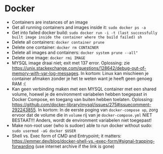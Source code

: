 # Docker

- Containers are instances of an image
-  Get all running containers and images inside it: ```sudo docker ps -a```
- Get into failed docker build: ```sudo docker run -i -t (last successfully built image inside the container where the build failed) sh```
- Delete all containers: ```docker container prune```
- Delete one container: ```docker rm CONTAINER```
- Delete all images and containers: ```docker system prune --all"```
- Delete one image: ```docker rmi IMAGE```
- MYSQL image draai niet; exit met 137 error. Oplossing: zie https://unix.stackexchange.com/questions/128642/debug-out-of-memory-with-var-log-messages. In kortom: Linux kan mischieen je container afmaken zonder je het te weten want je heeft geen genoeg RAM :(
- Kan geen verbinding maken met een MYSQL container met een shared volume, hoewel je de environment variabelen hebben toegepast in Docker Compose, en toegang van buiten hebben toelaten. Oplossing: https://github.com/docker-library/mysql/issues/275#issuecomment-292243855. In kortom: In de eerste poging van `docker-compose up`, zorg ervoor dat de volume die in `volume` rij van je `docker-compose.yml` NIET BESTAAT!!! Anders, wordt de environment variabelen niet toegepast!
- Make non-root user (who is sudoer) able to run docker without sudo: `sudo usermod -aG docker $USER`
- Shell vs. Exec form of CMD and Entrypoint; it matters: https://emmer.dev/blog/docker-shell-vs.-exec-form/#signal-trapping-forwarding (use internet archive if the link is gone)

